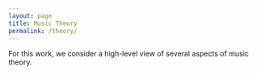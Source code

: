 ```yaml
---
layout: page
title: Music Theory
permalink: /theory/
---
```

For this work, we consider a high-level view of several aspects of music theory.  




